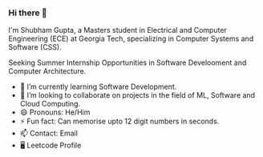 ### Hi there 👋

I'm Shubham Gupta, a Masters student in Electrical and Computer Engineering (ECE) at Georgia Tech, specializing in Computer Systems and Software (CSS).

Seeking Summer Internship Opportunities in Software Develooment and Computer Architecture.


- 🌱 I’m currently learning Software Development. 
- 👯 I’m looking to collaborate on projects in the field of ML, Software and Cloud Computing.
- 😄 Pronouns: He/Him
- ⚡ Fun fact: Can memorise upto 12 digit numbers in seconds.
- 📫 Contact: Email
- 🖥 Leetcode Profile




